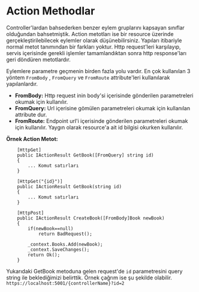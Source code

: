 # Action Methodlar

Controller'lardan bahsederken benzer eylem gruplarını kapsayan sınıflar olduğundan bahsetmiştik. Action metotları ise bir resource üzerinde gerçekleştirilebilecek eylemler olarak düşünebilirsiniz. Yapıları itibariyle normal metot tanımından bir farkları yoktur. Http request'leri karşılayıp, servis içerisinde gerekli işlemler tamamlandıktan sonra http response'ları geri döndüren metotlardır.

Eylemlere parametre geçmenin birden fazla yolu vardır. En çok kullanılan 3 yöntem `FromBody` , `FromQuery` ve `FromRoute` attribute'leri kullanılarak yapılanlardır.

- **FromBody:** Http request inin body'si içerisinde gönderilen parametreleri okumak için kullanılır.
- **FromQuery:** Url içerisine gömülen parametreleri okumak için kullanılan attribute dur.
- **FromRoute:** Endpoint url'i içerisinde gönderilen parametreleri okumak için kullanılır. Yaygın olarak resource'a ait id bilgisi okurken kullanılır.

**Örnek Action Metot:**

        [HttpGet]
        public IActionResult GetBook([FromQuery] string id)
        {
            ... Komut satırları
        }

        [HttpGet("{id}")]
        public IActionResult GetBook(string id)
        {
            ... Komut satırları
        }

        [HttpPost]
        public IActionResult CreateBook([FromBody]Book newBook)
        {
            if(newBook==null)
                return BadRequest();

            _context.Books.Add(newBook);
            _context.SaveChanges();
            return Ok();
        }

Yukarıdaki GetBook metoduna gelen request'de `id` parametresini query string ile beklediğimizi belirttik. Örnek çağrım ise şu şekilde olabilir. `https://localhost:5001/{controllerName}?id=2`
